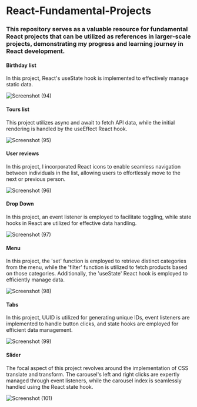 # React-Fundamental-Projects

### This repository serves as a valuable resource for fundamental React projects that can be utilized as references in larger-scale projects, demonstrating my progress and learning journey in React development.

#### Birthday list

In this project, React's useState hook is implemented to effectively manage static data.

![Screenshot (94)](https://github.com/VVSD-Charan/React-Fundamental-Projects/assets/105978561/9d7c48c1-d61c-405f-a7f1-b2a386cebc83)

#### Tours list

This project utilizes async and await to fetch API data, while the initial rendering is handled by the useEffect React hook.

![Screenshot (95)](https://github.com/VVSD-Charan/React-Fundamental-Projects/assets/105978561/3cd6dcfc-0821-4370-b307-5059eae686a2)

#### User reviews

In this project, I incorporated React icons to enable seamless navigation between individuals in the list, allowing users to effortlessly move to the next or previous person.

![Screenshot (96)](https://github.com/VVSD-Charan/React-Fundamental-Projects/assets/105978561/b0a816cc-aaa8-44d7-8a62-9a9a4bf021a1)

#### Drop Down

In this project, an event listener is employed to facilitate toggling, while state hooks in React are utilized for effective data handling.

![Screenshot (97)](https://github.com/VVSD-Charan/React-Fundamental-Projects/assets/105978561/a9a10650-815e-46bd-944e-9bd4a07ab71b)

#### Menu 

In this project, the 'set' function is employed to retrieve distinct categories from the menu, while the 'filter' function is utilized to fetch products based on those categories. Additionally, the 'useState' React hook is employed to efficiently manage data.

![Screenshot (98)](https://github.com/VVSD-Charan/React-Fundamental-Projects/assets/105978561/42f13308-fe37-4e1d-aedc-7651b694845a)

#### Tabs

In this project, UUID is utilized for generating unique IDs, event listeners are implemented to handle button clicks, and state hooks are employed for efficient data management.

![Screenshot (99)](https://github.com/VVSD-Charan/React-Fundamental-Projects/assets/105978561/446d6a1d-1fb8-474f-b012-5369e2a1bbbc)

#### Slider

The focal aspect of this project revolves around the implementation of CSS translate and transform. The carousel's left and right clicks are expertly managed through event listeners, while the carousel index is seamlessly handled using the React state hook.

![Screenshot (101)](https://github.com/VVSD-Charan/React-Fundamental-Projects/assets/105978561/255020b1-7e34-4229-8cfc-7b3febb51d34)



